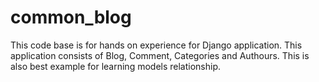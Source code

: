 # common_blog
This code base is for hands on experience for Django application. This application consists of Blog, Comment, Categories and Authours. This is also best example for learning models relationship.

